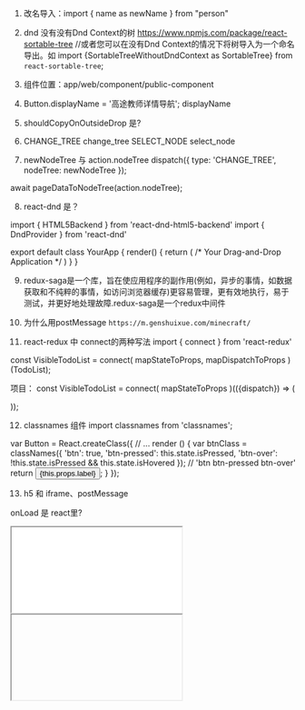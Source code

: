 1. 改名导入：import { name as newName } from "person"

2. dnd 没有没有Dnd Context的树
https://www.npmjs.com/package/react-sortable-tree
//或者您可以在没有Dnd Context的情况下将树导入为一个命名导出。如
import {SortableTreeWithoutDndContext as SortableTree} from ` react-sortable-tree `;

3. 组件位置：app/web/component/public-component

4. Button.displayName = '高途教师详情导航'; displayName

5. shouldCopyOnOutsideDrop 是?

6. CHANGE_TREE change_tree
SELECT_NODE select_node

7. newNodeTree 与 action.nodeTree
dispatch({ type: 'CHANGE_TREE', nodeTree: newNodeTree });

await pageDataToNodeTree(action.nodeTree);

8. react-dnd 是？

import { HTML5Backend } from 'react-dnd-html5-backend'
import { DndProvider } from 'react-dnd'

export default class YourApp {
  render() {
    return (
      <DndProvider backend={HTML5Backend}>
        /* Your Drag-and-Drop Application */
      </DndProvider>
    )
  }
}

9. redux-saga是一个库，旨在使应用程序的副作用(例如，异步的事情，如数据获取和不纯粹的事情，如访问浏览器缓存)更容易管理，更有效地执行，易于测试，并更好地处理故障.redux-saga是一个redux中间件

10. 为什么用postMessage
`https://m.genshuixue.com/minecraft/`

11. react-redux 中 connect的两种写法
import { connect } from 'react-redux'

const VisibleTodoList = connect(
  mapStateToProps,
  mapDispatchToProps
)(TodoList);

项目：
const VisibleTodoList = connect(
  mapStateToProps
)(({dispatch}) => (<div></div>));

12. classnames 组件
import classnames from 'classnames';

var Button = React.createClass({
  // ...
  render () {
    var btnClass = classNames({
      'btn': true,
      'btn-pressed': this.state.isPressed,
      'btn-over': !this.state.isPressed && this.state.isHovered
    }); // 'btn btn-pressed btn-over'
    return <button className={btnClass}>{this.props.label}</button>;
  }
});

13. h5 和 iframe、postMessage

onLoad 是 react里?
<iframe
    src="/edit-viewer"
    onLoad={onFrameLoad}
>
    <p>Your browser does not support iframes.</p>
</iframe>

<iframe>元素遵守同源政策，只有当父窗口与子窗口在同一个域时，两者之间才可以用脚本通信，否则只有使用window.postMessage方法。

14. loadsh 库的使用

15. 装饰器
` 装饰器 表面看有注释的作用, 其实有 修改 和 增强 类的作用`
`类装饰器 两种写法：@deractor 或者 高阶函数`
`函数装饰器：由于存在变量提升 高阶函数`
```
function loggingDecorator(wrapped) {
  return function() {
    console.log('Starting');
    const result = wrapped.apply(this, arguments);
    console.log('Finished');
    return result;
  }
}
// 这种 函数变量提升也没关系？ 2. 这种写法报错
@loggingDecorator
function doSomething(name) {
  console.log('Hello, ' + name);
}

const wrapped = loggingDecorator(doSomething)
wrapped('xmt','yz');
```

16. currentNode 、 nodeTree 、 pageProps  所代表的数据

export default connect(s => s)(PageProperty);  // s 就是 store 吧


17. Cookies npm trackId()
Cookies is a node.js module for getting and setting HTTP(S) cookies. Cookies can be signed to prevent tampering, using Keygrip. It can be used with the built-in node.js HTTP library, or as Connect/Express middleware.



18. 一个组件的开发逻辑串起来...?

19. React.createContext({}) props传递 跨组件

20. 页面 和 iframe 都有, 因为 两个路由？公用模板渲染
<script>
    new window.VConsole();
</script>
`H5调试工具`
直接这么写，怎么识别是开发环境有？ `加条件判断`

21. ctx.render(filename, locals, viewOptions)参数三个?
`filename: 是完整的文件的路径，框架查找文件时已确认文件是否存在，这里不需要处理`
`locals: 渲染所需的数据，数据来自 app.locals，ctx.locals 和调用 render 方法传入的。框架还内置了 ctx，request, ctx.helper 这几个对象。`
`viewOptions: 用户传入的配置，可覆盖模板引擎的默认配置，这个可根据模板引擎的特征考虑是否支持。比如默认开启了缓存，而某个页面不需要缓存`

22. 函数名.属性; 类名.属性
`静态属性`

`类的静态属性`
```
// 老写法
class Foo {
  // ...
}
Foo.prop = 1;

// 新写法
class Foo {
  static prop = 1;
}
```

23. mongodb

24. egg项目目录
https://eggjs.org/zh-cn/basics/structure.html
